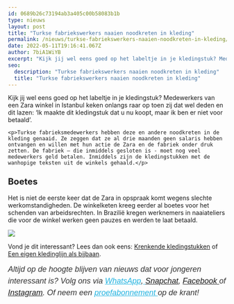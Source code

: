 ```yaml
---
id: 0689b26c73194ab3a405c00b58083b1b
type: nieuws
layout: post
title: "Turkse fabriekswerkers naaien noodkreten in kleding"
permalink: /nieuws/turkse-fabriekswerkers-naaien-noodkreten-in-kleding/
date: 2022-05-11T19:16:41.067Z
author: 7biA1WiYB
excerpt: "Kijk jij wel eens goed op het labeltje in je kledingstuk? Medewerkers van een Zara winkel in Istanbul keken onlangs raar op toen zij dat wel deden en dit lazen: ‘Ik maakte dit kledingstuk dat u nu koopt, maar ik ben er niet voor betaald’.  "
seo:
  description: "Turkse fabriekswerkers naaien noodkreten in kleding"
  title: "Turkse fabriekswerkers naaien noodkreten in kleding"
---
```

Kijk jij wel eens goed op het labeltje in je kledingstuk? Medewerkers van een Zara winkel in Istanbul keken onlangs raar op toen zij dat wel deden en dit lazen: ‘Ik maakte dit kledingstuk dat u nu koopt, maar ik ben er niet voor betaald’.  

    <p>Turkse fabrieksmedewerkers hebben deze en andere noodkreten in de kleding genaaid. Ze zeggen dat ze al drie maanden geen salaris hebben ontvangen en willen met hun actie de Zara en de fabriek onder druk zetten. De fabriek – die inmiddels gesloten is - moet nog veel medewerkers geld betalen. Inmiddels zijn de kledingstukken met de wanhopige teksten uit de winkels gehaald.</p>
<h3><span style="font-size: 1.231em; font-weight: bold;">Boetes</span></h3>
<p>Het is niet de eerste keer dat de Zara in opspraak komt wegens slechte werkomstandigheden. De winkelketen kreeg eerder al boetes voor het schenden van arbeidsrechten. In Brazilië kregen werknemers in naaiateliers die voor de winkel werken geen pauzes en werden te laat betaald.</p>
<p><img class="kaderafbeelding" src="https://7dagen.netlify.app/sites/default/files/ff.png" style="font-size: 13.008px;"></p>
<div class="kader">
<p>Vond je dit interessant? Lees dan ook eens: <a href="https://7dagen.netlify.app/blog/krenkende-kledingstukken">Krenkende kledingstukken</a> of<a href="https://7dagen.netlify.app/lifestyle/een-eigen-kledinglijn-als-bijbaan"> Een eigen kledinglijn als bijbaan</a>.</p>
<p><em style="box-sizing: inherit; color: rgb(51, 51, 51); font-family: &quot;PT Sans&quot;, sans-serif; font-size: 18px; line-height: 27px;">Altijd op de hoogte blijven van nieuws dat voor jongeren interessant is? Volg ons via </em><em style="box-sizing: inherit; color: rgb(34, 179, 224); transition: color 0.3s ease; font-family: &quot;PT Sans&quot;, sans-serif; font-size: 18px; line-height: 27px;"><a href="https://7dagen.netlify.app/whatsapp" style="box-sizing: inherit; color: rgb(34, 179, 224); transition: color 0.3s ease; font-family: &quot;PT Sans&quot;, sans-serif; font-size: 18px; line-height: 27px;">WhatsApp</a></em><em style="box-sizing: inherit; color: rgb(51, 51, 51); font-family: &quot;PT Sans&quot;, sans-serif; font-size: 18px; line-height: 27px;">,</em><em style="box-sizing: inherit; color: rgb(34, 179, 224); transition: color 0.3s ease; font-family: &quot;PT Sans&quot;, sans-serif; font-size: 18px; line-height: 27px;"><a href="https://7dagen.netlify.app/whatsapp" style="box-sizing: inherit; color: rgb(34, 179, 224); transition: color 0.3s ease; font-family: &quot;PT Sans&quot;, sans-serif; font-size: 18px; line-height: 27px;"> </a></em><em style="box-sizing: inherit; color: rgb(51, 51, 51); font-family: &quot;PT Sans&quot;, sans-serif; font-size: 18px; line-height: 27px;"><a href="https://www.snapchat.com/add/sevendaysnl">Snapchat</a>, <a href="https://www.facebook.com/7Daysnl?ref=bookmarks">Facebook </a>of <a href="https://instagram.com/7DAysnl/">Instagram</a>. Of </em><em style="box-sizing: inherit; color: rgb(51, 51, 51); font-family: &quot;PT Sans&quot;, sans-serif; font-size: 18px; line-height: 27px;">neem een </em><a href="https://abonneren.sevendays.nl/abonneren/abonnementen/ae/artikel" style="box-sizing: inherit; color: rgb(34, 179, 224); transition: color 0.3s ease; font-family: &quot;PT Sans&quot;, sans-serif; font-size: 18px; line-height: 27px;"><em style="box-sizing: inherit;">proefabonnement </em></a><em style="box-sizing: inherit; color: rgb(51, 51, 51); font-family: &quot;PT Sans&quot;, sans-serif; font-size: 18px; line-height: 27px;">op de krant!</em></p>
</div>
  
